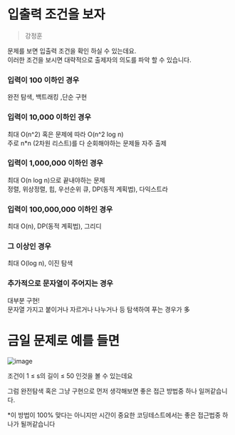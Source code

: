 # 입출력 조건을 보자
> 강정훈

문제를 보면 입출력 조건을 확인 하실 수 있는데요.  
이러한 조건을 보시면 대략적으로 출제자의 의도를 파악 할 수 있습니다.


### 입력이 100 이하인 경우   

완전 탐색, 백트래킹 ,단순 구현

### 입력이 10,000 이하인 경우  

최대 O(n^2) 혹은 문제에 따라 O(n^2 log n)  
주로 n*n (2차원 리스트)를 다 순회해야하는 문제들 자주 출제

### 입력이 1,000,000 이하인 경우  

최대 O(n log n)으로 끝내야하는 문제  
정렬, 위상정렬, 힙, 우선순위 큐, DP(동적 계획법), 다익스트라  

### 입력이 100,000,000 이하인 경우   

최대 O(n), DP(동적 계획법), 그리디  

### 그 이상인 경우  

최대 O(log n), 이진 탐색


### 추가적으로 문자열이 주어지는 경우

대부분 구현!  
문자열 가지고 붙이거나 자르거나 나누거나 등 탐색하여 푸는 경우가 多


# 금일 문제로 예를 들면  
![image](https://user-images.githubusercontent.com/80855939/209905648-ecf47f87-4faf-460d-a117-54f0ef0b1d1c.png)

조건이 1 ≤ s의 길이 ≤ 50 인것을 볼 수 있는데요

그럼 완전탐색 혹은 그냥 구현으로 먼저 생각해보면 좋은 접근 방법중 하나 일꺼같습니다.


*이 방법이 100% 맞다는 아니지만 시간이 중요한 코딩테스트에서는 좋은 접근법중 하나가 될꺼같습니다


